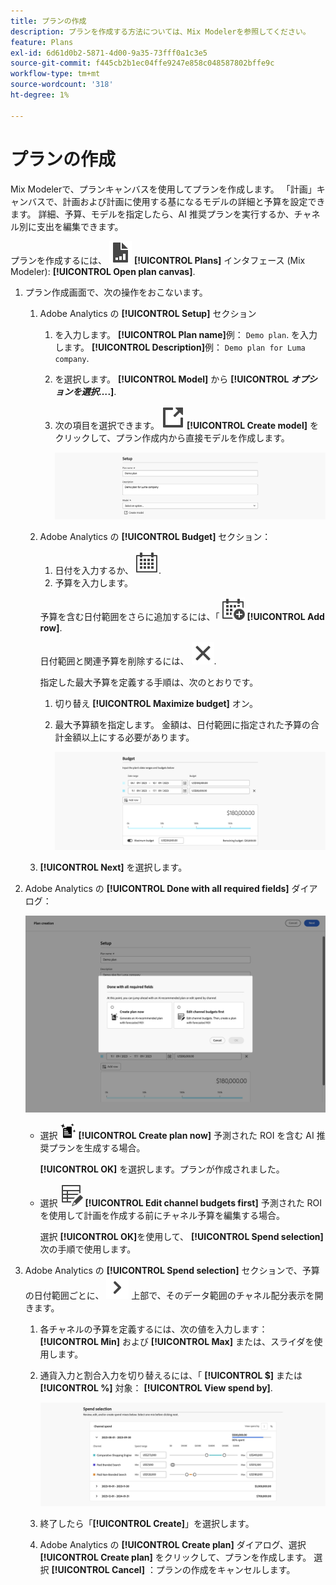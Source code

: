 ```yaml
---
title: プランの作成
description: プランを作成する方法については、Mix Modelerを参照してください。
feature: Plans
exl-id: 6d61d0b2-5871-4d00-9a35-73fff0a1c3e5
source-git-commit: f445cb2b1ec04ffe9247e858c048587802bffe9c
workflow-type: tm+mt
source-wordcount: '318'
ht-degree: 1%

---
```



# プランの作成

Mix Modelerで、プランキャンバスを使用してプランを作成します。 「計画」キャンバスで、計画および計画に使用する基になるモデルの詳細と予算を設定できます。 詳細、予算、モデルを指定したら、AI 推奨プランを実行するか、チャネル別に支出を編集できます。

プランを作成するには、 ![PLan](../assets/icons/FileChart.svg) **[!UICONTROL Plans]** インタフェース (Mix Modeler): **[!UICONTROL Open plan canvas]**.

1. プラン作成画面で、次の操作をおこないます。

   1. Adobe Analytics の **[!UICONTROL Setup]** セクション

      1. を入力します。 **[!UICONTROL Plan name]**&#x200B;例： `Demo plan`. を入力します。 **[!UICONTROL Description]**&#x200B;例： `Demo plan for Luma company`.
      1. を選択します。 **[!UICONTROL Model]** から **[!UICONTROL _オプションを選択…_.]**.
      1. 次の項目を選択できます。 ![LinkOut](../assets/icons/LinkOut.svg) **[!UICONTROL Create model]** をクリックして、プラン作成内から直接モデルを作成します。

         ![プラン設定](../assets/plan-setup.png)

   1. Adobe Analytics の **[!UICONTROL Budget]** セクション：

      1. 日付を入力するか、 ![カレンダー](../assets/icons/Calendar.svg).
      1. 予算を入力します。

      予算を含む日付範囲をさらに追加するには、「 ![CalendarAdd](../assets/icons/CalendarAdd.svg) **[!UICONTROL Add row]**.

      日付範囲と関連予算を削除するには、 ![閉じる](../assets/icons/Close.svg).

      指定した最大予算を定義する手順は、次のとおりです。

      1. 切り替え **[!UICONTROL Maximize budget]** オン。
      1. 最大予算額を指定します。 金額は、日付範囲に指定された予算の合計金額以上にする必要があります。

         ![予算の計画](../assets/plan-budget.png)

   1. **[!UICONTROL Next]** を選択します。

1. Adobe Analytics の **[!UICONTROL Done with all required fields]** ダイアログ：

   ![計画完了](../assets/plan-done-required-fields.png)

   * 選択 <img src="../assets/icons/NewPlan.svg" width="25" /> **[!UICONTROL Create plan now]** 予測された ROI を含む AI 推奨プランを生成する場合。

     **[!UICONTROL OK]** を選択します。プランが作成されました。


   * 選択 ![TableEdit](../assets/icons/TableEdit.svg) **[!UICONTROL Edit channel budgets first]** 予測された ROI を使用して計画を作成する前にチャネル予算を編集する場合。

     選択 **[!UICONTROL OK]**&#x200B;を使用して、 **[!UICONTROL Spend selection]** 次の手順で使用します。



1. Adobe Analytics の **[!UICONTROL Spend selection]** セクションで、予算の日付範囲ごとに、 ![シェブロン](../assets/icons/ChevronRight.svg) 上部で、そのデータ範囲のチャネル配分表示を開きます。

   1. 各チャネルの予算を定義するには、次の値を入力します： **[!UICONTROL Min]** および **[!UICONTROL Max]** または、スライダを使用します。

   1. 通貨入力と割合入力を切り替えるには、「 **[!UICONTROL $]** または **[!UICONTROL %]** 対象： **[!UICONTROL View spend by]**.

      ![支出の選択](../assets/plan-spend-selection.png)

   1. 終了したら「**[!UICONTROL Create]**」を選択します。

   1. Adobe Analytics の **[!UICONTROL Create plan]** ダイアログ、選択 **[!UICONTROL Create plan]** をクリックして、プランを作成します。 選択 **[!UICONTROL Cancel]** ：プランの作成をキャンセルします。
